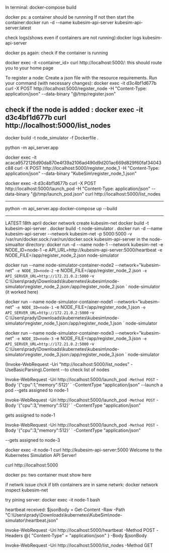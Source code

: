 In terminal:
docker-compose build

docker ps: a container should be runnning
If not then start the container:docker run -d --name kubesim-api-server kubesim-api-server:latest

check logs(shows even if containers are not running):docker logs kubesim-api-server

docker ps again: check if the container is running

docker exec -it <container_id> curl http://localhost:5000/: this should route you to your home page

To register a node:
Create a json file with the resource requirements.
Run your command (with necessary changes):
docker exec -it d3c4bf1d677b curl -X POST http://localhost:5000/register_node -H "Content-Type: application/json" --data-binary "@/tmp/register.json"

check if the node is added :
docker exec -it d3c4bf1d677b curl http://localhost:5000/list_nodes
-------------------------------------------------------------------------------


docker build -t node_simulator -f Dockerfile .

python -m api_server.app

docker exec -it acaca9572126d90da870e4f39a2106ad490d9d201ac669d829f60faf34043c88 curl -X POST http://localhost:5000/register_node_1 -H "Content-Type: application/json" --data-binary "KubeSim\register_node_1.json"

docker exec -it d3c4bf1d677b curl -X POST http://localhost:5000/launch_pod -H "Content-Type: application/json" --data-binary "@/tmp/launch_pod.json"
curl http://localhost:5000/list_nodes 

----------------------------------
python -m api_server.app
docker-compose up --build


----------------------------------------------------
LATEST:18th april
 docker network create kubesim-net
 docker build -t kubesim-api-server .
  docker build -t node-simulator .
 docker run -d --name kubesim-api-server --network kubesim-net -p 5000:5000 -v /var/run/docker.sock:/var/run/docker.sock kubesim-api-server
 in the node-simualtor directory:
 docker run -d --name node-1 --network kubesim-net -e NODE_ID=node-1 -e API_URL=http://kubesim-api-server:5000/heartbeat -e NODE_FILE=/app/register_node_2.json node-simulator

docker run --name node-simulator-container-node2 --network="kubesim-net" `
  -e NODE_ID=node-2 `
  -e NODE_FILE=/app/register_node_2.json `
  -e API_SERVER_URL=http://172.21.0.2:5000 `
  -v C:\Users\prady\Downloads\kubernetes\kubesim\node-simulator\register_node_2.json:/app/register_node_2.json `
  node-simulator
(it worked here)

docker run --name node-simulator-container-node1 --network="kubesim-net" `
  -e NODE_ID=node-1 `
  -e NODE_FILE=/app/register_node_1.json `
  -e API_SERVER_URL=http://172.21.0.2:5000 `
  -v C:\Users\prady\Downloads\kubernetes\kubesim\node-simulator\register_node_1.json:/app/register_node_1.json `
  node-simulator

docker run --name node-simulator-container-node3 --network="kubesim-net" `
  -e NODE_ID=node-3 `
  -e NODE_FILE=/app/register_node_3.json `
  -e API_SERVER_URL=http://172.21.0.2:5000 `
  -v C:\Users\prady\Downloads\kubernetes\kubesim\node-simulator\register_node_3.json:/app/register_node_3.json `
  node-simulator




(Invoke-WebRequest -Uri "http://localhost:5000/list_nodes" -UseBasicParsing).Content
--to check list of nodes

Invoke-WebRequest -Uri http://localhost:5000/launch_pod `
                  -Method POST `
                  -Body '{"cpu":1,"memory":512}' `
                  -ContentType "application/json"
--launch a pod
--gets assigned to  node-1


Invoke-WebRequest -Uri http://localhost:5000/launch_pod `
                  -Method POST `
                  -Body '{"cpu":3,"memory":512}' `
                  -ContentType "application/json" 

gets assigned to node-1

Invoke-WebRequest -Uri http://localhost:5000/launch_pod `
                  -Method POST `
                  -Body '{"cpu":3,"memory":512}' `
                  -ContentType "application/json" 
                  
--gets assigned to  node-3





 docker exec -it node-1 curl http://kubesim-api-server:5000                                                                       Welcome to the Kubernetes Simulation API Server!                

  curl http://localhost:5000

  docker ps: two container must show here

  if netwrk issue chck if bth containers are in same netwrk:
  docker network inspect kubesim-net

  try pining server:
   docker exec -it node-1 bash

heartbeat received:
$jsonBody = Get-Content -Raw -Path "C:\Users\prady\Downloads\kubernetes\KubeSim\node-simulator\heartbeat.json" 

 Invoke-WebRequest -Uri http://localhost:5000/heartbeat -Method POST -Headers @{ "Content-Type" = "application/json" } -Body $jsonBody

Invoke-WebRequest -Uri http://localhost:5000/list_nodes -Method GET